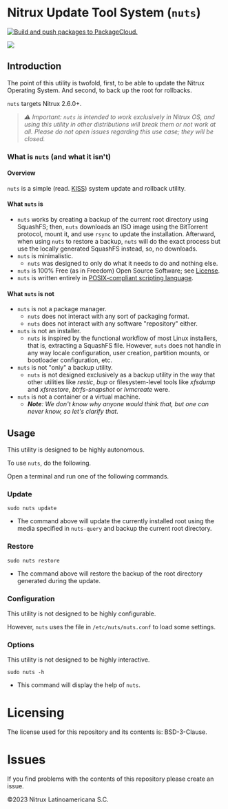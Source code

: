# Nitrux Update Tool System (`nuts`)
[![Build and push packages to PackageCloud.](https://github.com/Nitrux/nuts/actions/workflows/build.yml/badge.svg)](https://github.com/Nitrux/nuts/actions/workflows/build.yml)

![](https://raw.githubusercontent.com/Nitrux/luv-icon-theme/master/Luv/apps/64/nx-software-updater.svg)


## Introduction

The point of this utility is twofold, first, to be able to update the Nitrux Operating System. And second, to back up the root for rollbacks.

`nuts` targets Nitrux 2.6.0+.

> _⚠️ Important: `nuts` is intended to work exclusively in Nitrux OS, and using this utility in other distributions will break them or not work at all. Please do not open issues regarding this use case; they will be closed._


### What is `nuts` (and what it isn't)

#### Overview

`nuts` is a simple (read. [KISS](https://people.apache.org/~fhanik/kiss.html)) system update and rollback utility.

#### What `nuts` is

 - `nuts` works by creating a backup of the current root directory using SquashFS; then, `nuts` downloads an ISO image using the BitTorrent protocol, mount it, and use `rsync` to update the installation. Afterward, when using `nuts` to restore a backup, `nuts` will do the exact process but use the locally generated SquashFS instead, so, no downloads.
 - `nuts` is minimalistic.
   - `nuts` was designed to only do what it needs to do and nothing else.
- `nuts` is 100% Free (as in Freedom) Open Source Software; see [License](#licensing).
- `nuts` is written entirely in [POSIX-compliant scripting language](https://en.wikipedia.org/wiki/Shell_script#Typical_POSIX_scripting_languages).

#### What `nuts` is not

- `nuts` is not a package manager.
  - `nuts` does not interact with any sort of packaging format.
  - `nuts` does not interact with any software "repository" either.
- `nuts` is not an installer.
  - `nuts` is inspired by the functional workflow of most Linux installers, that is, extracting a SquashFS file. However, `nuts` does not handle in any way locale configuration, user creation, partition mounts, or bootloader configuration, etc.
- `nuts` is not "only" a backup utility.
  - `nuts` is not designed exclusively as a backup utility in the way that other utilities like _restic_, _bup_ or filesystem-level tools like _xfsdump_ and _xfsrestore_, _btrfs-snapshot_ or _lvmcreate_ were.
- `nuts` is not a container or a virtual machine.
  - _**Note**: We don't know why anyone would think that, but one can never know, so let's clarify that._

## Usage

This utility is designed to be highly autonomous.

To use `nuts`, do the following.

Open a terminal and run one of the following commands.

### Update

```
sudo nuts update
```

* The command above will update the currently installed root using the media specified in `nuts-query` and backup the current root directory.

### Restore
```
sudo nuts restore
```

* The command above will restore the backup of the root directory generated during the update.

### Configuration

This utility is not designed to be highly configurable.

However, `nuts` uses the file in `/etc/nuts/nuts.conf` to load some settings.

### Options

This utility is not designed to be highly interactive.

```
sudo nuts -h
```

* This command will display the help of `nuts`.


# Licensing

The license used for this repository and its contents is: BSD-3-Clause.

# Issues
If you find problems with the contents of this repository please create an issue.

©2023 Nitrux Latinoamericana S.C.
